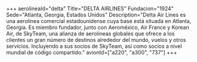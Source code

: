 +++
aerolineaId="delta"
Title="DELTA AIRLINES"
Fundacion="1924"
Sede="Atlanta, Georgia, Estados Unidos"
Description="Delta Air Lines es una aerolínea comercial estadounidense cuya base está situada en Atlanta, Georgia. Es miembro fundador, junto con Aeroméxico, Air France y Korean Air, de SkyTeam, una alianza de aerolíneas globales que ofrece a los clientes un gran número de destinos alrededor del mundo, vuelos y otros servicios. Incluyendo a sus socios de SkyTeam, así como socios a nivel mundial de código compartido."
avionId=["a220", "a300", "737"]
+++
